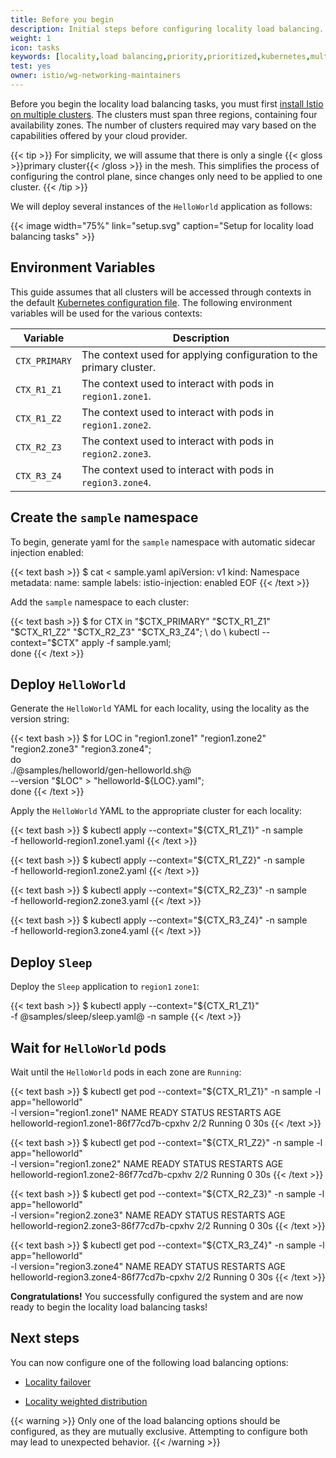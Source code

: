 ```yaml
---
title: Before you begin
description: Initial steps before configuring locality load balancing.
weight: 1
icon: tasks
keywords: [locality,load balancing,priority,prioritized,kubernetes,multicluster]
test: yes
owner: istio/wg-networking-maintainers
---
```

Before you begin the locality load balancing tasks, you must first
[install Istio on multiple clusters](/docs/setup/install/multicluster). The
clusters must span three regions, containing four availability zones. The
number of clusters required may vary based on the capabilities offered by
your cloud provider.

{{< tip >}}
For simplicity, we will assume that there is only a single
{{< gloss >}}primary cluster{{< /gloss >}} in the mesh. This simplifies
the process of configuring the control plane, since changes only need to be
applied to one cluster.
{{< /tip >}}

We will deploy several instances of the `HelloWorld` application as follows:

{{< image width="75%"
    link="setup.svg"
    caption="Setup for locality load balancing tasks"
    >}}

## Environment Variables

This guide assumes that all clusters will be accessed through contexts in the
default [Kubernetes configuration file](https://kubernetes.io/docs/tasks/access-application-cluster/configure-access-multiple-clusters/).
The following environment variables will be used for the various contexts:

Variable | Description
-------- | -----------
`CTX_PRIMARY` | The context used for applying configuration to the primary cluster.
`CTX_R1_Z1` | The context used to interact with pods in `region1.zone1`.
`CTX_R1_Z2` | The context used to interact with pods in `region1.zone2`.
`CTX_R2_Z3` | The context used to interact with pods in `region2.zone3`.
`CTX_R3_Z4` | The context used to interact with pods in `region3.zone4`.

## Create the `sample` namespace

To begin, generate yaml for the `sample` namespace with automatic sidecar
injection enabled:

{{< text bash >}}
$ cat <<EOF > sample.yaml
apiVersion: v1
kind: Namespace
metadata:
  name: sample
  labels:
    istio-injection: enabled
EOF
{{< /text >}}

Add the `sample` namespace to each cluster:

{{< text bash >}}
$ for CTX in "$CTX_PRIMARY" "$CTX_R1_Z1" "$CTX_R1_Z2" "$CTX_R2_Z3" "$CTX_R3_Z4"; \
  do \
    kubectl --context="$CTX" apply -f sample.yaml; \
  done
{{< /text >}}

## Deploy `HelloWorld`

Generate the `HelloWorld` YAML for each locality, using the
locality as the version string:

{{< text bash >}}
$ for LOC in "region1.zone1" "region1.zone2" "region2.zone3" "region3.zone4"; \
  do \
    ./@samples/helloworld/gen-helloworld.sh@ \
      --version "$LOC" > "helloworld-${LOC}.yaml"; \
  done
{{< /text >}}

Apply the `HelloWorld` YAML to the appropriate cluster for each locality:

{{< text bash >}}
$ kubectl apply --context="${CTX_R1_Z1}" -n sample \
  -f helloworld-region1.zone1.yaml
{{< /text >}}

{{< text bash >}}
$ kubectl apply --context="${CTX_R1_Z2}" -n sample \
  -f helloworld-region1.zone2.yaml
{{< /text >}}

{{< text bash >}}
$ kubectl apply --context="${CTX_R2_Z3}" -n sample \
  -f helloworld-region2.zone3.yaml
{{< /text >}}

{{< text bash >}}
$ kubectl apply --context="${CTX_R3_Z4}" -n sample \
  -f helloworld-region3.zone4.yaml
{{< /text >}}

## Deploy `Sleep`

Deploy the `Sleep` application to `region1` `zone1`:

{{< text bash >}}
$ kubectl apply --context="${CTX_R1_Z1}" \
  -f @samples/sleep/sleep.yaml@ -n sample
{{< /text >}}

## Wait for `HelloWorld` pods

Wait until the `HelloWorld` pods in each zone are `Running`:

{{< text bash >}}
$ kubectl get pod --context="${CTX_R1_Z1}" -n sample -l app="helloworld" \
  -l version="region1.zone1"
NAME                                       READY   STATUS    RESTARTS   AGE
helloworld-region1.zone1-86f77cd7b-cpxhv   2/2     Running   0          30s
{{< /text >}}

{{< text bash >}}
$ kubectl get pod --context="${CTX_R1_Z2}" -n sample -l app="helloworld" \
  -l version="region1.zone2"
NAME                                       READY   STATUS    RESTARTS   AGE
helloworld-region1.zone2-86f77cd7b-cpxhv   2/2     Running   0          30s
{{< /text >}}

{{< text bash >}}
$ kubectl get pod --context="${CTX_R2_Z3}" -n sample -l app="helloworld" \
  -l version="region2.zone3"
NAME                                       READY   STATUS    RESTARTS   AGE
helloworld-region2.zone3-86f77cd7b-cpxhv   2/2     Running   0          30s
{{< /text >}}

{{< text bash >}}
$ kubectl get pod --context="${CTX_R3_Z4}" -n sample -l app="helloworld" \
  -l version="region3.zone4"
NAME                                       READY   STATUS    RESTARTS   AGE
helloworld-region3.zone4-86f77cd7b-cpxhv   2/2     Running   0          30s
{{< /text >}}

**Congratulations!** You successfully configured the system and are now ready
to begin the locality load balancing tasks!

## Next steps

You can now configure one of the following load balancing options:

- [Locality failover](/docs/tasks/traffic-management/locality-load-balancing/failover)

- [Locality weighted distribution](/docs/tasks/traffic-management/locality-load-balancing/distribute)

{{< warning >}}
Only one of the load balancing options should be configured, as they are
mutually exclusive. Attempting to configure both may lead to unexpected
behavior.
{{< /warning >}}
